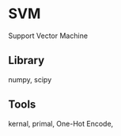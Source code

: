 # SVM
Support Vector Machine
## Library
numpy, scipy

## Tools
kernal, primal,  One-Hot Encode, 






















